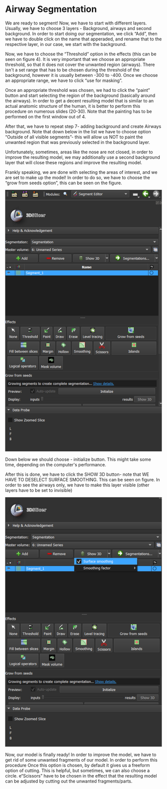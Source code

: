 # Airway Segmentation

We are ready to segment! Now, we have to start with different layers.
Usually, we have to choose 3 layers - Background, airways and second background.
In order to start doing our segmentation, we click “Add”, then we have to double click
on the name that apperaded, and rename that to the respective layer, in our case, we
start with the background.

Now, we have to choose the “Threshold” option in the effects (this can be seen on
figure 4). It is very important that we choose an appropriate threshold, so that it does
not cover the unwanted region (airways). There isn't a set range that has to be
chosen during the threshold of the background, however it is usually between -300 to
-400. Once we choose an appropriate range, we have to click “use for masking”.

Once an appropriate threshold was chosen, we had to click the “paint” button and
start selecting the region of the background (basically around the airways). In order
to get a decent resulting model that is similar to an actual anatomic structure of the
human, it is better to perform this procedure on numerous slides (20-30). Note that
the painting has to be performed on the first window out of 4.

After that, we have to repeat step 7- adding background and create Airways
background. Note that down below in the list we have to choose option “Outside of
all visible segments”- this will allow us NOT to paint the unwanted region that was
previously selected in the background layer.

Unfortunately, sometimes, areas like the nose are not closed, in order to improve the
resulting model, we may additionally use a second background layer that will close
these regions and improve the resulting model.

Frankly speaking, we are done with selecting the areas of interest, and we are set to
make up the model! In order to do so, we have to choose the “grow from seeds
option”, this can be seen on the figure.

![Grow From Seeds](img/grow_from_seeds.png)

Down below we should choose - initialize button. This might take some time,
depending on the computer's performance.

After this is done, we have to click the SHOW 3D button- note that WE HAVE TO
DESELECT SURFACE SMOOTHING. This can be seen on figure. In order to see
the airways only, we have to make this layer visible (other layers have to be set to
invisible)

![Surface Smoothing](img/surface_smoothing.png)

Now, our model is finally ready! In order to improve the model, we have to get rid of
some unwanted fragments of our model. In order to perform this procedure Once this
option is chosen, by default it gives us a freeform option of cutting. This is helpful, but
sometimes, we can also choose a circle. e“Scissors” have to be chosen in the effect
that the resulting model can be adjusted by cutting out the unwanted fragments/parts.